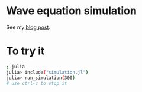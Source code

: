 # Wave equation simulation

See my [blog post](https://www.jasoneveleth.com/blog/2023/08/01/wave-equation).

# To try it

```bash
; julia
julia> include("simulation.jl")
julia> run_simulation(300)
# use ctrl-c to stop it
```
